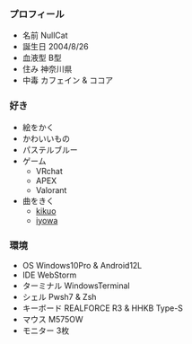 ### プロフィール

- 名前 NullCat
- 誕生日 2004/8/26
- 血液型 B型
- 住み 神奈川県
- 中毒 カフェイン & ココア

### 好き

- 絵をかく
- かわいいもの
- パステルブルー
- ゲーム
	- VRchat
	- APEX
	- Valorant 
- 曲をきく
	- [kikuo](https://www.youtube.com/channel/UCq3vSkJtBZdBjC8yrG-1xmA) 
	- [iyowa](https://www.youtube.com/channel/UCLz6MG2kx_0xeaW0LowYnMQ)

### 環境

- OS Windows10Pro & Android12L
- IDE WebStorm
- ターミナル WindowsTerminal
- シェル Pwsh7 & Zsh
- キーボード REALFORCE R3 & HHKB Type-S
- マウス M575OW
- モニター 3枚
